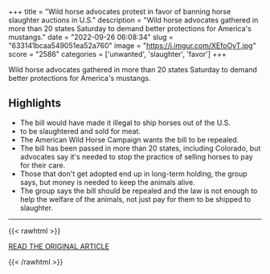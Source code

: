 +++
title = "Wild horse advocates protest in favor of banning horse slaughter auctions in U.S."
description = "Wild horse advocates gathered in more than 20 states Saturday to demand better protections for America's mustangs."
date = "2022-09-26 06:08:34"
slug = "633141bcaa549051ea52a760"
image = "https://i.imgur.com/XEfoOyT.jpg"
score = "2586"
categories = ['unwanted', 'slaughter', 'favor']
+++

Wild horse advocates gathered in more than 20 states Saturday to demand better protections for America's mustangs.

## Highlights

- The bill would have made it illegal to ship horses out of the U.S.
- to be slaughtered and sold for meat.
- The American Wild Horse Campaign wants the bill to be repealed.
- The bill has been passed in more than 20 states, including Colorado, but advocates say it's needed to stop the practice of selling horses to pay for their care.
- Those that don't get adopted end up in long-term holding, the group says, but money is needed to keep the animals alive.
- The group says the bill should be repealed and the law is not enough to help the welfare of the animals, not just pay for them to be shipped to slaughter.

---

{{< rawhtml >}}
  <p class="article-category">
    <a target="_blank" href="https://www.cbsnews.com/colorado/news/wild-horse-advocates-protest-in-favor-of-banning-horse-slaughter-auctions-in-u-s/">READ THE ORIGINAL ARTICLE</a>
  </p>
{{< /rawhtml >}}
